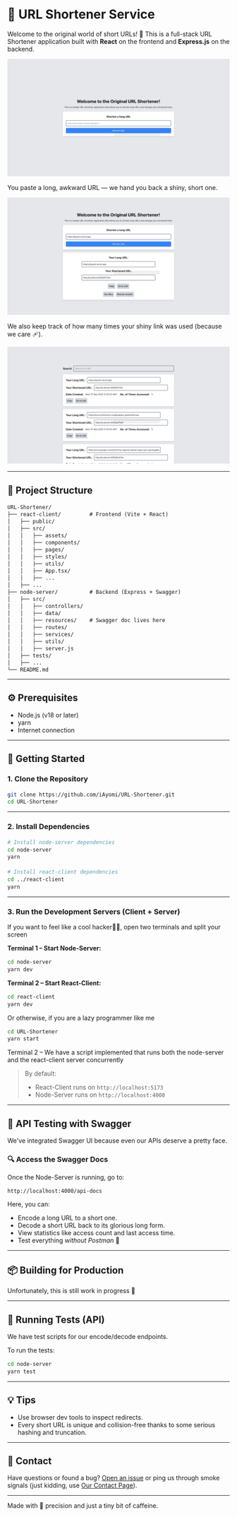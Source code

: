 # 🔗 URL Shortener Service

Welcome to the original world of short URLs! 🚀
This is a full-stack URL Shortener application built with **React** on the frontend and **Express.js** on the backend.

![URL Shortener Preview](./assets/Preview1.png)

You paste a long, awkward URL — we hand you back a shiny, short one.

![URL Shortener Preview](./assets/Preview2.png)

We also keep track of how many times your shiny link was used (because we care 🩹).

![URL Shortener Preview](./assets/Preview3.png)

---

## 💂 Project Structure

```
URL-Shortener/
├── react-client/         # Frontend (Vite + React)
│   ├── public/
│   ├── src/
│   │   ├── assets/
│   │   ├── components/
│   │   ├── pages/
│   │   ├── styles/
│   │   ├── utils/
│   │   ├── App.tsx/
│   │   ├── ...
│   ├── ...
├── node-server/          # Backend (Express + Swagger)
│   ├── src/
│   │   ├── controllers/
│   │   ├── data/
│   │   ├── resources/    # Swagger doc lives here
│   │   ├── routes/
│   │   ├── services/
│   │   ├── utils/
│   │   ├── server.js
│   ├── tests/
│   ├── ...
└── README.md
```

---

## ⚙️ Prerequisites

* Node.js (v18 or later)
* yarn
* Internet connection

---

## 🚀 Getting Started

### 1. Clone the Repository

```bash
git clone https://github.com/iAyomi/URL-Shortener.git
cd URL-Shortener 
```

---

### 2. Install Dependencies

```bash
# Install node-server dependencies
cd node-server
yarn

# Install react-client dependencies
cd ../react-client
yarn
```

---

### 3. Run the Development Servers (Client + Server)

If you want to feel like a cool hacker🧑‍💻, open two terminals and split your screen

**Terminal 1 – Start Node-Server:**

```bash
cd node-server
yarn dev
```

**Terminal 2 – Start React-Client:**

```bash
cd react-client
yarn dev
```

Or otherwise, if you are a lazy programmer like me

```bash
cd URL-Shortener 
yarn start
```

Terminal 2 – We have a script implemented that runs both the node-server and the react-client server concurrently

> By default:
>
> * React-Client runs on `http://localhost:5173`
> * Node-Server runs on `http://localhost:4000`

---

## 🥪 API Testing with Swagger

We've integrated Swagger UI because even our APIs deserve a pretty face.

### 🔍 Access the Swagger Docs

Once the Node-Server is running, go to:

```
http://localhost:4000/api-docs
```

Here, you can:

* Encode a long URL to a short one.
* Decode a short URL back to its glorious long form.
* View statistics like access count and last access time.
* Test everything *without Postman* 🧪

---

## 📦 Building for Production

Unfortunately, this is still work in progress 🥲

---

## 🥪 Running Tests (API)

We have test scripts for our encode/decode endpoints.

To run the tests:

```bash
cd node-server
yarn test
```

---

## 💡 Tips

* Use browser dev tools to inspect redirects.
* Every short URL is unique and collision-free thanks to some serious hashing and truncation.

---

## 💬 Contact

Have questions or found a bug?
[Open an issue](https://github.com/iAyomi/URL-Shortener/issues) or ping us through smoke signals (just kidding, use [Our Contact Page](https://iayomi.vercel.app/contact)).

---

Made with 🧏 precision and just a tiny bit of caffeine.
